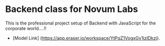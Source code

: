 # Backend class for Novum Labs

This is the professional project setup of Backend with JavaScript for the corporate world....!!

- [Model Link] (https://app.eraser.io/workspace/YtPqZ1VogxGy1jzIDkzj).
